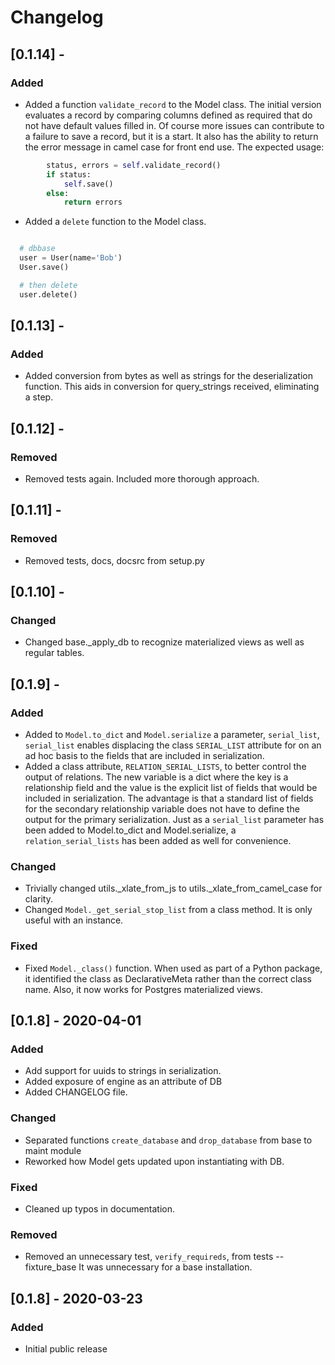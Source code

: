 # Changelog

## [0.1.14] -
### Added
*   Added a function `validate_record` to the Model class. The
    initial version evaluates a record by comparing columns defined as required
    that do not have default values filled in. Of course more issues can
    contribute to a failure to save a record, but it is a start. It also
    has the ability to return the error message in camel case for front end
    use.
    The expected usage:

```python
        status, errors = self.validate_record()
        if status:
            self.save()
        else:
            return errors
```
*  Added a `delete` function to the Model class.

```python

  # dbbase
  user = User(name='Bob')
  User.save()

  # then delete
  user.delete()
```


## [0.1.13] -
### Added
*   Added conversion from bytes as well as strings for the
    deserialization function. This aids in conversion for
    query_strings received, eliminating a step.

## [0.1.12] -
### Removed
*   Removed tests again. Included more thorough approach.

## [0.1.11] -
### Removed
*   Removed tests, docs, docsrc from setup.py


## [0.1.10] -
### Changed
*   Changed base._apply_db to recognize materialized views as well as
    regular tables.


## [0.1.9] -
### Added
* Added to `Model.to_dict` and `Model.serialize` a parameter, `serial_list`,
  `serial_list` enables displacing the class `SERIAL_LIST` attribute for
  on an ad hoc basis to the fields that are included in serialization.
* Added a class attribute, `RELATION_SERIAL_LISTS`, to better control the
  output of relations. The new variable is a dict where the key is a
  relationship field and the value is the explicit list of fields that
  would be included in serialization. The advantage is that a standard
  list of fields for the secondary relationship variable does not have to
  define the output for the primary serialization. Just as a `serial_list`
  parameter has been added to Model.to_dict and Model.serialize, a
  `relation_serial_lists` has been added as well for convenience.

### Changed
* Trivially changed utils._xlate_from_js to utils._xlate_from_camel_case
  for clarity.
* Changed `Model._get_serial_stop_list` from a class method. It is only
  useful with an instance.

### Fixed
* Fixed `Model._class()` function. When used as part of a Python package, it
  identified the class as DeclarativeMeta rather than the correct class
  name. Also, it now works for Postgres materialized views.


## [0.1.8] - 2020-04-01
### Added
- Add support for uuids to strings in serialization.
- Added exposure of engine as an attribute of DB
- Added CHANGELOG file.

### Changed
- Separated functions `create_database` and `drop_database` from base to maint module
- Reworked how Model gets updated upon instantiating with DB.

### Fixed
- Cleaned up typos in documentation.

### Removed
- Removed an unnecessary test, `verify_requireds`, from tests -- fixture_base
  It was unnecessary for a base installation.

## [0.1.8] - 2020-03-23
### Added
- Initial public release


